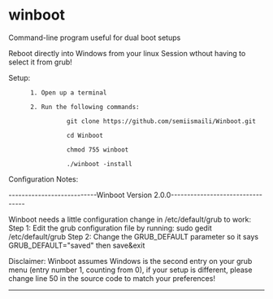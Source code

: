 # winboot
Command-line program useful for dual boot setups

Reboot directly into Windows from your linux Session wthout having to select it from grub!

Setup:

          1. Open up a terminal 
          
          2. Run the following commands:
                    
                    git clone https://github.com/semiismaili/Winboot.git
                    
                    cd Winboot
                    
                    chmod 755 winboot
                    
                    ./winboot -install
                    

Configuration Notes:

---------------------------Winboot Version 2.0.0---------------------------------

Winboot needs a little configuration change in /etc/default/grub to work:
   Step 1: Edit the grub configuration file by running: sudo gedit /etc/default/grub
   Step 2: Change the GRUB_DEFAULT parameter so it says GRUB_DEFAULT=\"saved\" then save&exit

Disclaimer: 
Winboot assumes Windows is the second entry on your grub menu (entry number 1, counting from 0), 
if your setup is different, please change line 50 in the source code to match your preferences! 

-----------------------------------------------------------------------------------
